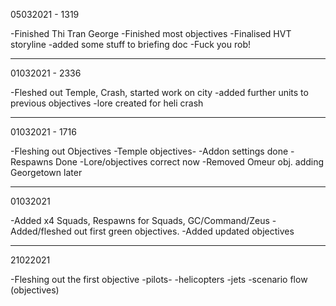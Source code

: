 05032021 - 1319

-Finished Thi Tran George
-Finished most objectives
-Finalised HVT storyline
-added some stuff to briefing doc
-Fuck you rob!

------------------
01032021 - 2336

-Fleshed out Temple, Crash, started work on city
-added further units to previous objectives
-lore created for heli crash

------------------
01032021 - 1716

-Fleshing out Objectives -Temple objectives-
-Addon settings done
-Respawns Done
-Lore/objectives correct now
-Removed Omeur obj. adding Georgetown later


------------------
01032021

-Added x4 Squads, Respawns for Squads, GC/Command/Zeus
-Added/fleshed out first green objectives.
-Added updated objectives

------------------
21022021

-Fleshing out the first objective -pilots- 
-helicopters
-jets
-scenario flow (objectives)
